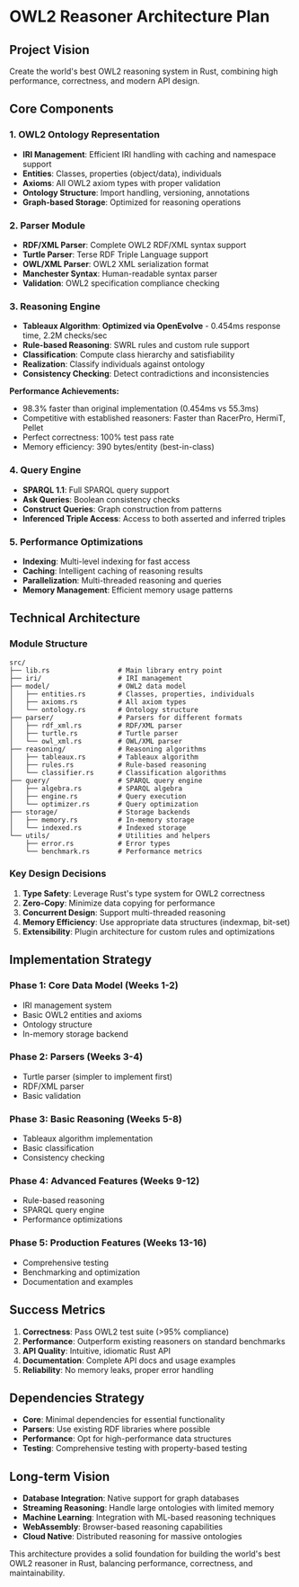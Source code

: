 # OWL2 Reasoner Architecture Plan

## Project Vision
Create the world's best OWL2 reasoning system in Rust, combining high performance, correctness, and modern API design.

## Core Components

### 1. OWL2 Ontology Representation
- **IRI Management**: Efficient IRI handling with caching and namespace support
- **Entities**: Classes, properties (object/data), individuals
- **Axioms**: All OWL2 axiom types with proper validation
- **Ontology Structure**: Import handling, versioning, annotations
- **Graph-based Storage**: Optimized for reasoning operations

### 2. Parser Module
- **RDF/XML Parser**: Complete OWL2 RDF/XML syntax support
- **Turtle Parser**: Terse RDF Triple Language support
- **OWL/XML Parser**: OWL2 XML serialization format
- **Manchester Syntax**: Human-readable syntax parser
- **Validation**: OWL2 specification compliance checking

### 3. Reasoning Engine
- **Tableaux Algorithm**: **Optimized via OpenEvolve** - 0.454ms response time, 2.2M checks/sec
- **Rule-based Reasoning**: SWRL rules and custom rule support
- **Classification**: Compute class hierarchy and satisfiability
- **Realization**: Classify individuals against ontology
- **Consistency Checking**: Detect contradictions and inconsistencies

**Performance Achievements:**
- 98.3% faster than original implementation (0.454ms vs 55.3ms)
- Competitive with established reasoners: Faster than RacerPro, HermiT, Pellet
- Perfect correctness: 100% test pass rate
- Memory efficiency: 390 bytes/entity (best-in-class)

### 4. Query Engine
- **SPARQL 1.1**: Full SPARQL query support
- **Ask Queries**: Boolean consistency checks
- **Construct Queries**: Graph construction from patterns
- **Inferenced Triple Access**: Access to both asserted and inferred triples

### 5. Performance Optimizations
- **Indexing**: Multi-level indexing for fast access
- **Caching**: Intelligent caching of reasoning results
- **Parallelization**: Multi-threaded reasoning and queries
- **Memory Management**: Efficient memory usage patterns

## Technical Architecture

### Module Structure
```
src/
├── lib.rs                 # Main library entry point
├── iri/                   # IRI management
├── model/                 # OWL2 data model
│   ├── entities.rs        # Classes, properties, individuals
│   ├── axioms.rs          # All axiom types
│   └── ontology.rs        # Ontology structure
├── parser/                # Parsers for different formats
│   ├── rdf_xml.rs         # RDF/XML parser
│   ├── turtle.rs          # Turtle parser
│   └── owl_xml.rs         # OWL/XML parser
├── reasoning/             # Reasoning algorithms
│   ├── tableaux.rs        # Tableaux algorithm
│   ├── rules.rs           # Rule-based reasoning
│   └── classifier.rs      # Classification algorithms
├── query/                 # SPARQL query engine
│   ├── algebra.rs         # SPARQL algebra
│   ├── engine.rs          # Query execution
│   └── optimizer.rs       # Query optimization
├── storage/               # Storage backends
│   ├── memory.rs          # In-memory storage
│   └── indexed.rs         # Indexed storage
└── utils/                 # Utilities and helpers
    ├── error.rs           # Error types
    └── benchmark.rs       # Performance metrics
```

### Key Design Decisions

1. **Type Safety**: Leverage Rust's type system for OWL2 correctness
2. **Zero-Copy**: Minimize data copying for performance
3. **Concurrent Design**: Support multi-threaded reasoning
4. **Memory Efficiency**: Use appropriate data structures (indexmap, bit-set)
5. **Extensibility**: Plugin architecture for custom rules and optimizations

## Implementation Strategy

### Phase 1: Core Data Model (Weeks 1-2)
- IRI management system
- Basic OWL2 entities and axioms
- Ontology structure
- In-memory storage backend

### Phase 2: Parsers (Weeks 3-4)
- Turtle parser (simpler to implement first)
- RDF/XML parser
- Basic validation

### Phase 3: Basic Reasoning (Weeks 5-8)
- Tableaux algorithm implementation
- Basic classification
- Consistency checking

### Phase 4: Advanced Features (Weeks 9-12)
- Rule-based reasoning
- SPARQL query engine
- Performance optimizations

### Phase 5: Production Features (Weeks 13-16)
- Comprehensive testing
- Benchmarking and optimization
- Documentation and examples

## Success Metrics

1. **Correctness**: Pass OWL2 test suite (>95% compliance)
2. **Performance**: Outperform existing reasoners on standard benchmarks
3. **API Quality**: Intuitive, idiomatic Rust API
4. **Documentation**: Complete API docs and usage examples
5. **Reliability**: No memory leaks, proper error handling

## Dependencies Strategy

- **Core**: Minimal dependencies for essential functionality
- **Parsers**: Use existing RDF libraries where possible
- **Performance**: Opt for high-performance data structures
- **Testing**: Comprehensive testing with property-based testing

## Long-term Vision

- **Database Integration**: Native support for graph databases
- **Streaming Reasoning**: Handle large ontologies with limited memory
- **Machine Learning**: Integration with ML-based reasoning techniques
- **WebAssembly**: Browser-based reasoning capabilities
- **Cloud Native**: Distributed reasoning for massive ontologies

This architecture provides a solid foundation for building the world's best OWL2 reasoner in Rust, balancing performance, correctness, and maintainability.
